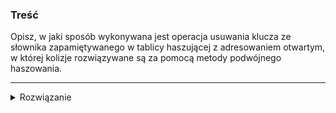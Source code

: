 ### Treść
Opisz, w jaki sposób wykonywana jest operacja usuwania klucza ze słownika zapamiętywanego
w tablicy haszującej z adresowaniem otwartym, w której kolizje rozwiązywane są za pomocą metody podwójnego
haszowania.

------
<details><summary>Rozwiązanie</summary>
<p>
    
Usuwając element oznaczamy tę komórkę, w której się znajdował, jako nagrobek. Robimy to po to, żeby w przyszłości funkcja próbująca przypisać do tego pola kolejne wartości tego nie zrobiła, bo wówczas będzie nadpisywała również te wartości, które były przypisywane kolejno po usuniętym elemencie.
